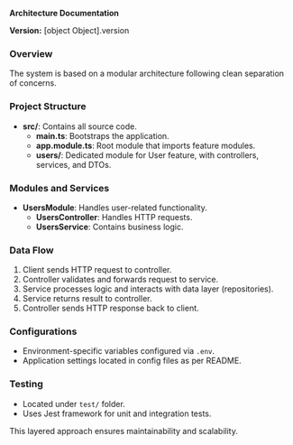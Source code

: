 **Architecture Documentation**

**Version:** [object Object].version

### Overview

The system is based on a modular architecture following clean separation of concerns.

### Project Structure
- **src/**: Contains all source code.
  - **main.ts**: Bootstraps the application.
  - **app.module.ts**: Root module that imports feature modules.
  - **users/**: Dedicated module for User feature, with controllers, services, and DTOs.

### Modules and Services
- **UsersModule**: Handles user-related functionality.
  - **UsersController**: Handles HTTP requests.
  - **UsersService**: Contains business logic.

### Data Flow
1. Client sends HTTP request to controller.
2. Controller validates and forwards request to service.
3. Service processes logic and interacts with data layer (repositories).
4. Service returns result to controller.
5. Controller sends HTTP response back to client.

### Configurations
- Environment-specific variables configured via `.env`.
- Application settings located in config files as per README.

### Testing
- Located under `test/` folder.
- Uses Jest framework for unit and integration tests.

This layered approach ensures maintainability and scalability.